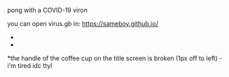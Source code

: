 pong with a COVID-19 viron

you can
open virus.gb in:
https://sameboy.github.io/






*
*
*the handle of the coffee cup on the title screen is broken (1px off to left) - i'm tired idc ttyl

